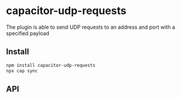 # capacitor-udp-requests

The plugin is able to send UDP requests to an address and port with a specified payload

## Install

```bash
npm install capacitor-udp-requests
npx cap sync
```

## API

<docgen-index></docgen-index>

<docgen-api>
<!-- run docgen to generate docs from the source -->
<!-- More info: https://github.com/ionic-team/capacitor-docgen -->
</docgen-api>
